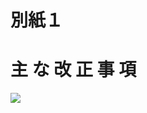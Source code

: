 # 別紙１

# 主 な 改 正 事 項

![](https://www.nta.go.jp/tmp/acb7256f-df43-4eb8-9a40-7f765af1423e/images/b5416c55c6a8882ade2deb3c2938b3c31a47b59ccc3170a63989865dc4a52a10.jpg)